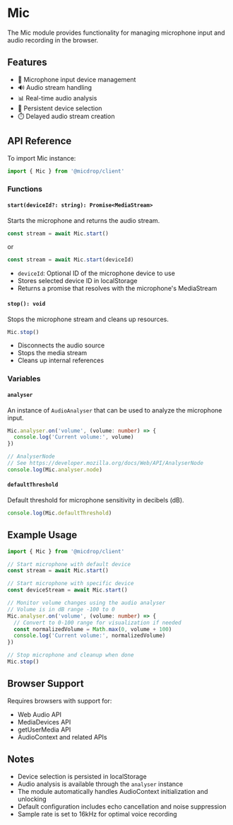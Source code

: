 # Mic

The Mic module provides functionality for managing microphone input and audio recording in the browser.

## Features

- 🎤 Microphone input device management
- 🔊 Audio stream handling
- 📊 Real-time audio analysis
- 💾 Persistent device selection
- ⏱️ Delayed audio stream creation

## API Reference

To import Mic instance:

```typescript
import { Mic } from '@micdrop/client'
```

### Functions

#### `start(deviceId?: string): Promise<MediaStream>`

Starts the microphone and returns the audio stream.

```typescript
const stream = await Mic.start()
```

or

```typescript
const stream = await Mic.start(deviceId)
```

- `deviceId`: Optional ID of the microphone device to use
- Stores selected device ID in localStorage
- Returns a promise that resolves with the microphone's MediaStream

#### `stop(): void`

Stops the microphone stream and cleans up resources.

```typescript
Mic.stop()
```

- Disconnects the audio source
- Stops the media stream
- Cleans up internal references

### Variables

#### `analyser`

An instance of `AudioAnalyser` that can be used to analyze the microphone input.

```typescript
Mic.analyser.on('volume', (volume: number) => {
  console.log('Current volume:', volume)
})

// AnalyserNode
// See https://developer.mozilla.org/docs/Web/API/AnalyserNode
console.log(Mic.analyser.node)
```

#### `defaultThreshold`

Default threshold for microphone sensitivity in decibels (dB).

```typescript
console.log(Mic.defaultThreshold)
```

## Example Usage

```typescript
import { Mic } from '@micdrop/client'

// Start microphone with default device
const stream = await Mic.start()

// Start microphone with specific device
const deviceStream = await Mic.start()

// Monitor volume changes using the audio analyser
// Volume is in dB range -100 to 0
Mic.analyser.on('volume', (volume: number) => {
  // Convert to 0-100 range for visualization if needed
  const normalizedVolume = Math.max(0, volume + 100)
  console.log('Current volume:', normalizedVolume)
})

// Stop microphone and cleanup when done
Mic.stop()
```

## Browser Support

Requires browsers with support for:

- Web Audio API
- MediaDevices API
- getUserMedia API
- AudioContext and related APIs

## Notes

- Device selection is persisted in localStorage
- Audio analysis is available through the `analyser` instance
- The module automatically handles AudioContext initialization and unlocking
- Default configuration includes echo cancellation and noise suppression
- Sample rate is set to 16kHz for optimal voice recording
